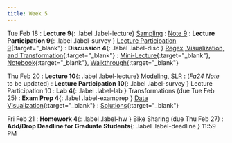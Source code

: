 ```yaml
---
title: Week 5
---
```


Tue Feb 18
: **Lecture 9**{: .label .label-lecture} [Sampling](lecture/lec09)
    : [Note 9](https://ds100.org/course-notes/sampling/sampling.html)
: **Lecture Participation 9**{: .label .label-survey } [Lecture Participation 9](https://app.sli.do/event/cCWGmvZ1REyZYbjHg6X4AK){:target="_blank"}
: **Discussion 4**{: .label .label-disc } [Regex, Visualization, and Transformation](https://drive.google.com/file/d/17qU-mPNc3Bw6c3spPmTptMu4w2iRQVJh/view?usp=sharing){:target="_blank"}
    : [Mini-Lecture](https://youtu.be/r7lxybfJK5c){:target="_blank"}, 
    [Notebook](https://data100.datahub.berkeley.edu/hub/user-redirect/git-pull?repo=https%3A%2F%2Fgithub.com%2FDS-100%2Fsp25-student&branch=main&urlpath=lab%2Ftree%2Fsp25-student%2Fdisc%2Fdisc04%2Fdisc04_coding_exercises-blank.ipynb){:target="_blank"},
    [Walkthrough](https://youtu.be/jlvkz8Y-zSQ){:target="_blank"}

Thu Feb 20
: **Lecture 10**{: .label .label-lecture} [Modeling, SLR](lecture/lec10)
    : ([*Fa24 Note*](https://ds100.org/course-notes/intro_to_modeling/intro_to_modeling.html) to be updated)
: **Lecture Participation 10**{: .label .label-survey } Lecture Participation 10
: **Lab 4**{: .label .label-lab } Transformations (due Tue Feb 25)
: **Exam Prep 4**{: .label .label-examprep } [Data Visualization](https://drive.google.com/file/d/13DZHVg6_r2ypk-nouYRpKcCgngoiuzAt/view?usp=sharing){:target="_blank"}
    : [Solutions](https://drive.google.com/file/d/1k2aXbkcPM-sndQqgdXucYpp13JUUDCyr/view?usp=sharing){:target="_blank"}

Fri Feb 21
: **Homework 4**{: .label .label-hw } Bike Sharing (due Thu Feb 27)
: **Add/Drop Deadline for Graduate Students**{: .label .label-deadline } 11:59 PM